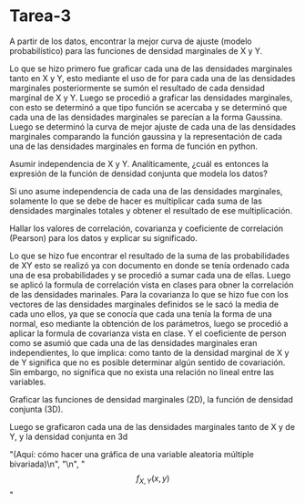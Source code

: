 # Tarea-3

A partir de los datos, encontrar la mejor curva de ajuste (modelo probabilístico) para las funciones de densidad marginales de X y Y.

Lo que se hizo primero fue graficar cada una de las densidades marginales tanto en X y Y, esto mediante el uso de for para cada una de las densidades marginales
posteriormente se sumón el resultado de cada densidad marginal de X y Y. Luego se procedió a graficar las densidades marginales, con esto se determinó a que tipo 
función se acercaba y se determinó que cada una de las densidades marginales se parecían a la forma Gaussina. Luego se determinó la curva de mejor ajuste de cada una
de las densidades marginales comparando la función gaussina y la representación de cada una de las densidades marginales en forma de función en python.

Asumir independencia de X y Y. Analíticamente, ¿cuál es entonces la expresión de la función de densidad conjunta que modela los datos?

Si uno asume independencia de cada una de las densidades marginales, solamente lo que se debe de hacer es multiplicar cada suma de las densidades marginales totales y obtener
el resultado de ese multiplicación.


Hallar los valores de correlación, covarianza y coeficiente de correlación (Pearson) para los datos y explicar su significado.

Lo que se hizo fue encontrar el resultado de la suma de las probabilidades de XY esto se realizó ya con documento en donde se tenía ordenado cada una de esa probabilidades
y se procedió a sumar cada una de ellas. Luego se aplicó la formula de correlación vista en clases para obner la correlación de las densidades marinales.
Para la covarianza lo que se hizo fue con los vectores de las densidades marginales definidos se le sacó la media de cada uno ellos, ya que se conocía que cada una tenía la forma 
de una normal, eso mediante la obtención de los parámetros, luego se procedió a aplicar la formula de covarianza vista en clase.
Y el coeficiente de person como se asumió que cada una de las densidades marginales eran independientes, lo que implica: como tanto de la densidad marginal de X y de Y significa que no es posible determinar algún sentido de covariación. Sin embargo, no significa que no exista una relación no lineal entre las variables.

 Graficar las funciones de densidad marginales (2D), la función de densidad conjunta (3D).
 
 Luego se graficaron cada una de las densidades marginales tanto de X y de Y, y la densidad conjunta en 3d
 
 
"(Aquí: cómo hacer una gráfica de una variable aleatoria múltiple bivariada)\n",
    "\n",
    "$$f_{X,Y}(x, y)$$"
